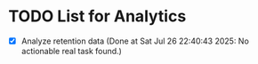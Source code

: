 # TODO List for Analytics

- [x] Analyze retention data  (Done at Sat Jul 26 22:40:43 2025: No actionable real task found.)